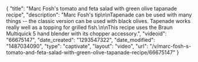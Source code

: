 {
    "title": "Marc Fosh's tomato and feta salad with green olive tapanade recipe",
    "description": "Marc Fosh's tip\n\nTapenade can be used with many things -- the classic version can be used with black olives. Tapenade works really well as a topping for grilled fish.\n\nThis recipe uses the Braun Multiquick 5 hand blender with its chopper accessory.",
    "videoid": "66675147",
    "date_created": "1293547322",
    "date_modified": "1487034090",
    "type": "captivate",
    "layout": "video",
    "url": "\/v\/marc-fosh-s-tomato-and-feta-salad-with-green-olive-tapanade-recipe\/66675147"
}